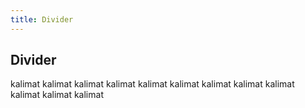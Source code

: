 ```yaml
---
title: Divider
---
```


## Divider

kalimat kalimat
kalimat kalimat
kalimat kalimat
kalimat kalimat
kalimat kalimat
kalimat kalimat
